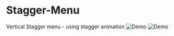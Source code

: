 # Stagger-Menu
Vertical Stagger menu - using stagger animation
<img src="http://i.imgur.com/LhEPYxw.jpg" alt="Demo">
<img src="http://i.imgur.com/pOQeEuw.jpg" alt="Demo">
